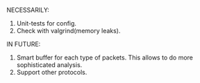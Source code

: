 NECESSARILY:
1) Unit-tests for config.
3) Check with valgrind(memory leaks).

IN FUTURE:
1) Smart buffer for each type of packets.
This allows to do more sophisticated analysis.
2) Support other protocols.
